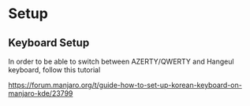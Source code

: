 # Setup

## Keyboard Setup

In order to be able to switch between AZERTY/QWERTY and Hangeul keyboard, follow this tutorial

https://forum.manjaro.org/t/guide-how-to-set-up-korean-keyboard-on-manjaro-kde/23799
